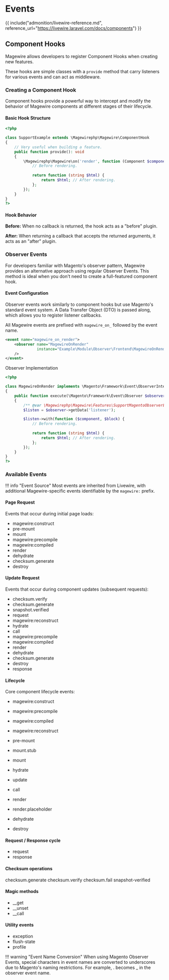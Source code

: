 # Events

{{ include("admonition/livewire-reference.md", reference_url="https://livewire.laravel.com/docs/components") }}

## Component Hooks

Magewire allows developers to register Component Hooks when creating new features.

These hooks are simple classes with a `provide` method that carry listeners for various events and can act as middleware.

### Creating a Component Hook
Component hooks provide a powerful way to intercept and modify the behavior of Magewire components at different stages of their lifecycle.

#### Basic Hook Structure

```php
<?php

class SupportExample extends \Magewirephp\Magewire\ComponentHook
{
    // Very useful when building a feature.
    public function provide(): void
    {
        \Magewirephp\Magewire\on('render', function (Component $component, AbstractBlock $block) {
            // Before rendering.
        
            return function (string $html) {
                return $html; // After rendering.
            };
        });
    }
}
?>
```

#### Hook Behavior

**Before:** When no callback is returned, the hook acts as a "before" plugin.

**After:** When returning a callback that accepts the returned arguments, it acts as an "after" plugin.

### Observer Events
For developers familiar with Magento's observer pattern, Magewire provides an alternative approach using regular Observer Events. This method is ideal when you don't need to create a full-featured component hook.

#### Event Configuration
Observer events work similarly to component hooks but use Magento's standard event system. A Data Transfer Object (DTO) is passed along, which allows you to register listener callbacks.

All Magewire events are prefixed with `magewire_on_` followed by the event name.

```xml title="etc/frontend/events.xml"
<event name="magewire_on_render">
    <observer name="MagewireOnRender"
              instance="Example\Module\Observer\Frontend\MagewireOnRender"
    />
</event>
```

Observer Implementation

```php
<?php

class MagewireOnRender implements \Magento\Framework\Event\ObserverInterface
{
    public function execute(\Magento\Framework\Event\Observer $observer): void
    {
        /** @var \Magewirephp\Magewire\Features\SupportMagentoObserverEvents\DTO\ListenerDataTransferObject $listener */
        $listen = $observer->getData('listener');

        $listen->with(function ($component, $block) {
            // Before rendering.
            
            return function (string $html) {
                return $html; // After rendering.
            };
        });
    }
}
?>
```

### Available Events

!!! info "Event Source"
    Most events are inherited from Livewire, with additional Magewire-specific events identifiable by the `magewire:` prefix.

#### Page Request

Events that occur during initial page loads:

- magewire:construct
- pre-mount
- mount
- magewire:precompile
- magewire:compiled
- render
- dehydrate
- checksum.generate
- destroy

#### Update Request

Events that occur during component updates (subsequent requests):

- checksum.verify
- checksum.generate
- snapshot.verified
- request
- magewire:reconstruct
- hydrate
- call
- magewire:precompile
- magewire:compiled
- render
- dehydrate
- checksum.generate
- destroy
- response

#### Lifecycle

Core component lifecycle events:

- magewire:construct
- magewire:precompile
- magewire:compiled
- magewire:reconstruct

- pre-mount
- mount.stub
- mount
- hydrate
- update
- call
- render
- render.placeholder
- dehydrate
- destroy

#### Request / Response cycle

- request
- response

#### Checksum operations

checksum.generate
checksum.verify
checksum.fail
snapshot-verified

#### Magic methods

- __get
- __unset
- __call

#### Utility events

- exception
- flush-state
- profile

!!! warning "Event Name Conversion"
    When using Magento Observer Events, special characters in event names are converted to underscores due to Magento's naming restrictions. For example, . becomes _ in the observer event name.

